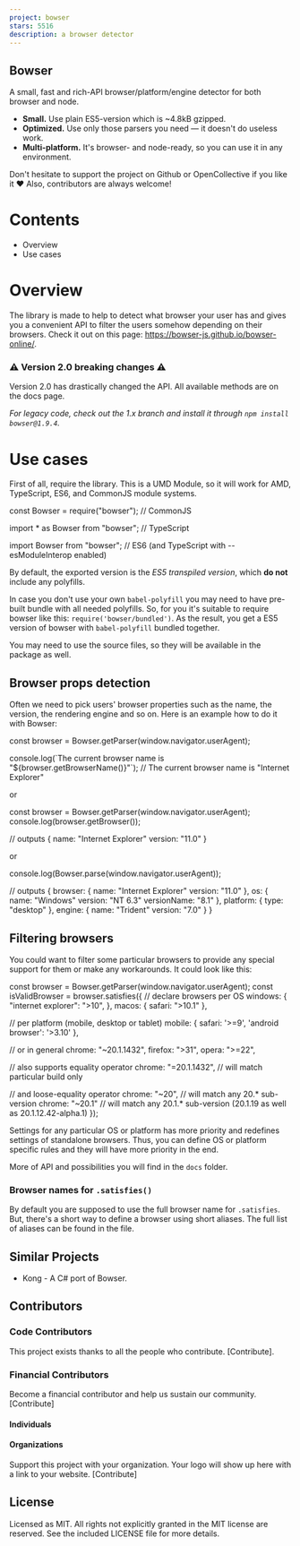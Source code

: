 ```yaml
---
project: bowser
stars: 5516
description: a browser detector
---
```


Bowser
------

A small, fast and rich-API browser/platform/engine detector for both browser and node.

-   **Small.** Use plain ES5-version which is ~4.8kB gzipped.
-   **Optimized.** Use only those parsers you need — it doesn't do useless work.
-   **Multi-platform.** It's browser- and node-ready, so you can use it in any environment.

Don't hesitate to support the project on Github or OpenCollective if you like it ❤️ Also, contributors are always welcome!

Contents
========

-   Overview
-   Use cases

Overview
========

The library is made to help to detect what browser your user has and gives you a convenient API to filter the users somehow depending on their browsers. Check it out on this page: https://bowser-js.github.io/bowser-online/.

### ⚠️ Version 2.0 breaking changes ⚠️

Version 2.0 has drastically changed the API. All available methods are on the docs page.

_For legacy code, check out the 1.x branch and install it through `npm install bowser@1.9.4`._

Use cases
=========

First of all, require the library. This is a UMD Module, so it will work for AMD, TypeScript, ES6, and CommonJS module systems.

const Bowser \= require("bowser"); // CommonJS

import \* as Bowser from "bowser"; // TypeScript

import Bowser from "bowser"; // ES6 (and TypeScript with --esModuleInterop enabled)

By default, the exported version is the _ES5 transpiled version_, which **do not** include any polyfills.

In case you don't use your own `babel-polyfill` you may need to have pre-built bundle with all needed polyfills. So, for you it's suitable to require bowser like this: `require('bowser/bundled')`. As the result, you get a ES5 version of bowser with `babel-polyfill` bundled together.

You may need to use the source files, so they will be available in the package as well.

Browser props detection
-----------------------

Often we need to pick users' browser properties such as the name, the version, the rendering engine and so on. Here is an example how to do it with Bowser:

const browser \= Bowser.getParser(window.navigator.userAgent);

console.log(\`The current browser name is "${browser.getBrowserName()}"\`);
// The current browser name is "Internet Explorer"

or

const browser \= Bowser.getParser(window.navigator.userAgent);
console.log(browser.getBrowser());

// outputs
{
  name: "Internet Explorer"
  version: "11.0"
}

or

console.log(Bowser.parse(window.navigator.userAgent));

// outputs
{
  browser: {
    name: "Internet Explorer"
    version: "11.0"
  },
  os: {
    name: "Windows"
    version: "NT 6.3"
    versionName: "8.1"
  },
  platform: {
    type: "desktop"
  },
  engine: {
    name: "Trident"
    version: "7.0"
  }
}

Filtering browsers
------------------

You could want to filter some particular browsers to provide any special support for them or make any workarounds. It could look like this:

const browser \= Bowser.getParser(window.navigator.userAgent);
const isValidBrowser \= browser.satisfies({
  // declare browsers per OS
  windows: {
    "internet explorer": ">10",
  },
  macos: {
    safari: ">10.1"
  },

  // per platform (mobile, desktop or tablet)
  mobile: {
    safari: '>=9',
    'android browser': '>3.10'
  },

  // or in general
  chrome: "~20.1.1432",
  firefox: ">31",
  opera: ">=22",

  // also supports equality operator
  chrome: "=20.1.1432", // will match particular build only

  // and loose-equality operator
  chrome: "~20",        // will match any 20.\* sub-version
  chrome: "~20.1"       // will match any 20.1.\* sub-version (20.1.19 as well as 20.1.12.42-alpha.1)
});

Settings for any particular OS or platform has more priority and redefines settings of standalone browsers. Thus, you can define OS or platform specific rules and they will have more priority in the end.

More of API and possibilities you will find in the `docs` folder.

### Browser names for `.satisfies()`

By default you are supposed to use the full browser name for `.satisfies`. But, there's a short way to define a browser using short aliases. The full list of aliases can be found in the file.

Similar Projects
----------------

-   Kong - A C# port of Bowser.

Contributors
------------

### Code Contributors

This project exists thanks to all the people who contribute. \[Contribute\].

### Financial Contributors

Become a financial contributor and help us sustain our community. \[Contribute\]

#### Individuals

#### Organizations

Support this project with your organization. Your logo will show up here with a link to your website. \[Contribute\]

License
-------

Licensed as MIT. All rights not explicitly granted in the MIT license are reserved. See the included LICENSE file for more details.
